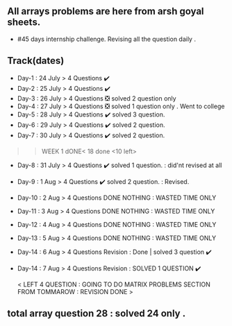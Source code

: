 ## All arrays problems are here from arsh goyal sheets. 
- #45 days internship challenge. Revising all the question daily .
## Track(dates)
- Day-1 : 24 July > 4 Questions ✔️
- Day-2 : 25 July > 4 Questions ✔️
- Day-3 : 26 July > 4 Questions ❎ solved 2 question only 
- Day-4 : 27 July > 4 Questions ❎ solved 1 question only . Went to college
- Day-5 : 28 July > 4 Questions ✔️ solved 3 question. 
- Day-6 : 29 July > 4 Questions ✔️ solved 2 question.
- Day-7 : 30 July > 4 Questions ✔️ solved 2 question.

>>WEEK 1 dONE< 18 done <10 left>   

- Day-8 : 31 July > 4 Questions ✔️ solved 1 question. : did'nt revised at all
- Day-9 :  1 Aug > 4 Questions  ✔️ solved 2 question. : Revised. 
- Day-10 : 2 Aug > 4 Questions DONE NOTHING : WASTED TIME ONLY 
- Day-11 : 3 Aug > 4 Questions DONE NOTHING : WASTED TIME ONLY
- Day-12 : 4 Aug > 4 Questions DONE NOTHING : WASTED TIME ONLY
- Day-13 : 5 Aug > 4 Questions DONE NOTHING : WASTED TIME ONLY
- Day-14 : 6 Aug > 4 Questions Revision : Done | solved 3 question ✔️
- Day-14 : 7 Aug > 4 Questions Revision : SOLVED 1 QUESTION ✔️





   < LEFT 4 QUESTION : GOING TO DO MATRIX PROBLEMS SECTION FROM TOMMAROW : REVISION DONE  >
 
## total array question 28 : solved 24 only . 
